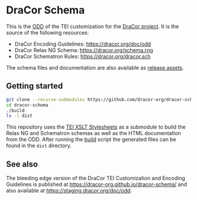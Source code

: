 # DraCor Schema

This is the [ODD](https://tei-c.org/guidelines/customization/getting-started-with-p5-odds/)
of the TEI customization for the [DraCor project](https://dracor.org). It is the
source of the following resources:

- DraCor Encoding Guidelines: https://dracor.org/doc/odd
- DraCor Relax NG Schema: https://dracor.org/schema.rng
- DraCor Schematron Rules: https://dracor.org/dracor.sch

The schema files and documentation are also available as
[release assets](https://github.com/dracor-org/dracor-schema/releases).

## Getting started

```sh
git clone --recurse-submodules https://github.com/dracor-org/dracor-schema.git
cd dracor-schema
./build
ls -l dist
```

This repository uses the
[TEI XSLT Stylesheets](https://github.com/TEIC/Stylesheets) as a submodule to
build the Relax NG and Schematron schemas as well as the HTML documentation from
the ODD. After running the [build](./build) script the generated files can be
found in the `dist` directory.

## See also

The bleeding edge version of the DraCor TEI Customization and Encoding
Guidelines is published at https://dracor-org.github.io/dracor-schema/ and also
available at https://staging.dracor.org/doc/odd.
